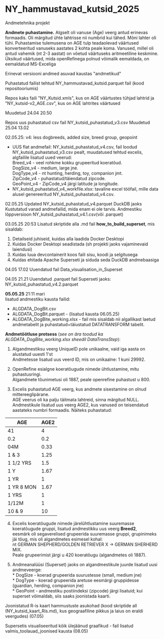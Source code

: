 # NY_hammustavad_kutsid_2025
Andmetehnika projekt

**Andmete puhastamine.** 
Algselt oli vanuse (Age) veerg antud erinevas formaadis. Oli märgitud ühte lahtrisse nii numbrid kui tähed. Mõni lahter oli tühi. Puhastamise tulemusena on AGE tulp teadaolevad väärtused konverteeritud vanuseks aastates 2 kohta peale koma. Vanused, millel oli antud vahemik (nt 2-3 aastat) on võetud väärtuseks aritmeetiline keskmine.
Üksikud väärtused, mida openRefinega polnud võimalik eemaldada, on eemaldatud MS-Exceliga

Erinevat versiooni andmed asuvad kaustas "andmetikud"

Puhastatud failist tehtud NY_hammustavad_kutsid.parquet fail (kood repositooriumis)

Repos kaks faili "NY_Kutsid.xmls", kus on AGE väärtustes tühjad lahtrid ja "NY_kutsid-v2_AGE.csv", kus on AGE lahtrites väärtused 

Muudetud 24.04 20.50

Repos uus puhastatud csv fail NY_kutsid_puhastatud_v3.csv
Muudetud 25.04 13.02

02.05.25:  v4: less dogbreeds, added size, breed group, geopoint
* UUS flat andmefail: NY_kutsid_puhastatud_v4.csv, fail loodud NY_kutsid_puhastatud_v3.csv pealt, muudatused tehtud excelis, algfailile lisatud uued veerud:  
  Breed_v4 - veel rohkme kokku grupeeritud koeratõud.  
  DogSize_v4 - medium, large jne.  
  DogType_v4 - nt hunting, herding, toy, companion jmt.  
  ZipCode_v4 - puhastatud/täiendatud zipcode.  
  GeoPoint_v4 -  ZipCode_v4 järgi latitude ja longitude.  
* NY_kutsid_puhastatud_v4_workfile.xlsx: tavaline excel tööfail, mille data alusel genereeritud NY_kutsid_puhastatud_v4.csv.

02.05.25 
Updated NY_kutsid_puhastatud_v4.parquet DuckDB jaoks
Kustutatud vanad andmefailid, mida enam ei ole tarvis. 
Andmestiku lõppversioon NY_kutsid_puhastatud_v4.1.csv(või .parquet) 

03.05.25 20:53
Lisatud skriptide alla .md fail **how_to_build_superset**, mis sisaldab: 
1. Detailseid juhiseid, kuidas alla laadida Docker Desktopi
2. Kuidas Docker Desktopi seadistada (sh projekti jaoks vajaminevaid laiendusi) 
3. Kuidas luua devcontainerit koos faili sisu, koodi ja selgitusega 
4. Kuidas ehitada Apache Superseti ja siduda seda DuckDB andmebaasiga

04.05 17.02 
Uuendatud fail Data_visualisation_in_Superset

04.05 21.21
Uuendatud .parquet fail Superseti jaoks: NY_kutsid_puhastatud_v4.2.parquet

**05.05.25** 21:11 mari  
lisatud andmestiku kausta failid:  
* ALGDATA_DogBit.csv
* ALGDATA_DogBit.parquet  - (lisatud kausta 06.05.25)
* ALGDATA_DogBite_working.xlsx - fail mis sisaldab nii algallikast laetud andmetabelit ja puhastatud+täiustatud DATATRANSFORM tabelit.
  
**Andmetöötluse protsess** (*see on ära toodud ka ALGDATA_DogBite_working.xlsx sheedil DataTransStep*):  
  1.	Algandmestiksu veerg UniqueID pole unikaalne, vaid iga aasta on alustatud uuesti 1'st  		
	  Andmetesse lisatud uus veerd ID, mis on unikaalne: 1 kuni 29992.

  3. OpenRefine esialgne koeratõugude nimede ühtlustamine, mitu puhastusringi.  		
	  Algandmete tõunimetusi oli 1887, peale openrefine puhastust u 800.

  4. Excelis puhastatud AGE veerg, kus andmete sisestamine on olnud mittereeglipärane.  
     AGE veerus oli ka palju täitmata lahtreid, sinna märgitud NULL.  
     Andmestikule lisatud uus veerg AGE2, kus vanused on teisendatud aastateks numbri formaadis. Näiteks puhastatud: 

| AGE         | AGE2  |
|-------------|-------|
| 41          | 4     |
| 0.2         | 0.2   |
| 04M         | 0.33  |
| 1 & 3       | 1.25  |
| 1 1/2 YRS   | 1.5   |
| 1 Y         | 1.67  |
| 1 YR        | 1     |
| 1 YR 8 MON  | 1.67  |
| 1 YRS       | 1     |
| 1/12M       | 1     |
| 10 & 9      | 10    |

  4. Excelis koeratõugude nimede järelühtlustamine suuremasse koeratõugude gruppi, lisatud andmestikku uus veerg **Breed2**,  										
    eesmärk oli segaverelised grupeerida suuremasse gruppi, grupinimeks jäi tõug, mis oli algandmetes esimesel kohal:    								
    nt 	GERMAN SHEPHERD/GOLDEN RETRIEVER X -> GERMAN SHERHERD MIX.    
    Peale grupeerimist järgi u 420 koeratõugu (algandmetes oli 1887).

  5. Andmeanalüüsi (Superset) jaoks on algandmestikule juurde lisatud uusi andmeveerge:  
    * DogSize - koerad grupeerida suurustesse (small, medium jne)  
    * DogType - koerad grupeerida aretuse eesmärgi gruppidesse (guardian, herding, companion jne)  
    * GeoPoint - andmestiku postiindeksi (zipcode) järgi lisatuid; kui superset võimaldab, siis saaks joonistada kaarti. 

  Joonistatud R-is kaart hammustuste asukohad (kood skriptide all (NY_kutsid_kaart_Ris.md), kus geograafiline pikkus ja laius on eraldi veergudes)  (07.05)

  Supersetis visualiseeritud kõik ülejäänud graafikud - fail lisatud valmis_toolauad_joonised kausta (08.05)
   



								

    
    



 















